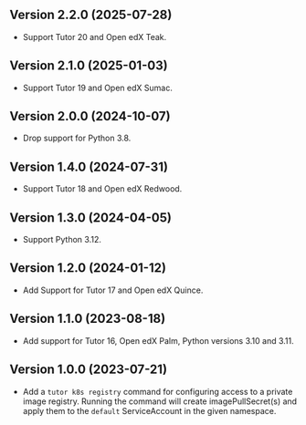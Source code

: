 Version 2.2.0 (2025-07-28)
----------------------------

* Support Tutor 20 and Open edX Teak.

Version 2.1.0 (2025-01-03)
----------------------------

* Support Tutor 19 and Open edX Sumac.

Version 2.0.0 (2024-10-07)
-----------------------------

* Drop support for Python 3.8.

Version 1.4.0 (2024-07-31)
-----------------------------

* Support Tutor 18 and Open edX Redwood.

Version 1.3.0 (2024-04-05)
-----------------------------

* Support Python 3.12.

Version 1.2.0 (2024-01-12)
-----------------------------

* Add Support for Tutor 17 and Open edX Quince.

Version 1.1.0 (2023-08-18)
-----------------------------
* Add support for Tutor 16, Open edX Palm,
  Python versions 3.10 and 3.11.

Version 1.0.0 (2023-07-21)
-----------------------------

* Add a `tutor k8s registry` command for configuring 
  access to a private image registry. 
  Running the command will create imagePullSecret(s)
  and apply them to the `default` ServiceAccount in 
  the given namespace.
